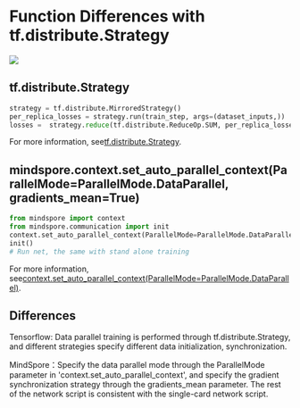 # Function Differences with tf.distribute.Strategy

<a href="https://gitee.com/mindspore/docs/blob/r1.5/docs/mindspore/migration_guide/source_en/api_mapping/tensorflow_diff/DistributedTrain.md" target="_blank"><img src="https://gitee.com/mindspore/docs/raw/r1.5/resource/_static/logo_source_en.png"></a>

## tf.distribute.Strategy

```python
strategy = tf.distribute.MirroredStrategy()
per_replica_losses = strategy.run(train_step, args=(dataset_inputs,))
losses =  strategy.reduce(tf.distribute.ReduceOp.SUM, per_replica_losses, axis=None)
```

For more information, see[tf.distribute.Strategy](http://www.tensorflow.org/versions/r1.15/api_docs/python/tf/distribute/Strategy).

## mindspore.context.set_auto_parallel_context(ParallelMode=ParallelMode.DataParallel, gradients_mean=True)

```python
from mindspore import context
from mindspore.communication import init
context.set_auto_parallel_context(ParallelMode=ParallelMode.DataParallel, gradients_mean=True)
init()
# Run net, the same with stand alone training
```

For more information, see[context.set_auto_parallel_context(ParallelMode=ParallelMode.DataParallel)](https://mindspore.cn/docs/api/zh-CN/r1.5/api_python/mindspore.context.html#mindspore.context.set_auto_parallel_context).

## Differences

Tensorflow: Data parallel training is performed through tf.distribute.Strategy, and different strategies specify different data initialization, synchronization.

MindSpore：Specify the data parallel mode through the ParallelMode parameter in 'context.set_auto_parallel_context', and specify the gradient synchronization strategy through the gradients_mean parameter.
The rest of the network script is consistent with the single-card network script.
